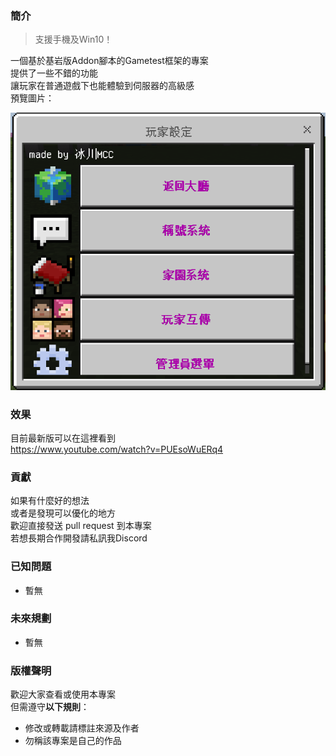 ### 簡介

> 支援手機及Win10！

一個基於基岩版Addon腳本的Gametest框架的專案\
提供了一些不錯的功能\
讓玩家在普通遊戲下也能體驗到伺服器的高級感\
預覽圖片：

![預覽圖片](res/2022-04-23-19-40-25.png)
### 效果
目前最新版可以在這裡看到\
https://www.youtube.com/watch?v=PUEsoWuERq4
### 貢獻
如果有什麼好的想法\
或者是發現可以優化的地方\
歡迎直接發送 pull request 到本專案\
若想長期合作開發請私訊我Discord
### 已知問題
- 暫無
### 未來規劃
- 暫無
### 版權聲明
歡迎大家查看或使用本專案\
但需遵守**以下規則**：
- 修改或轉載請標註來源及作者
- 勿稱該專案是自己的作品